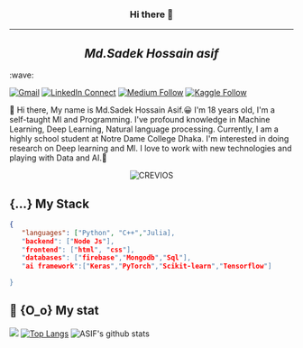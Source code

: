 <h3 align="center">Hi there 👋</h3>
<hr>
<h2 align="center"><i>Md.Sadek Hossain asif</i></h2>:wave:

[![Gmail](https://img.shields.io/badge/%20-Send%20Mail-black?color=14171A&labelColor=ef5350&logo=gmail&logoColor=ffffff)](mailto:asifsadek509@gmail.com)
[![LinkedIn Connect](https://img.shields.io/badge/%20-Connect-black?color=14171A&labelColor=212121&logo=linkedin&logoColor=ffffff)](https://www.linkedin.com/in/harun-ur-rashid6647/)
[![Medium Follow](https://img.shields.io/badge/%20-Follow-black?color=14171A&labelColor=050404&logo=medium&logoColor=ffffff)](https://towardsdatascience.com/@harunurrashid97)
[![Kaggle Follow](https://img.shields.io/badge/%20-Follow-black?color=14171A&labelColor=37474f&logo=kaggle&logoColor=4fc3f7)](https://kaggle.com/harunshimanto)


:wave: Hi there, My name is Md.Sadek Hossain Asif.😀 I'm 18 years old, I'm a self-taught Ml and Programming.
I've profound knowledge in Machine Learning, Deep Learning, Natural language processing.
Currently, I am a highly school student at Notre Dame College Dhaka.
I'm interested in doing research on Deep learning and Ml. 
I love to work with new technologies and playing with Data and AI.🤖

<p align="center"> <img src="https://komarev.com/ghpvc/?username=CREVIOS" alt="CREVIOS" /> </p>

## {...} My Stack

```json
{
   "languages": ["Python", "C++","Julia],
   "backend": ["Node Js"],
   "frontend": ["html", "css"],
   "databases": ["firebase","Mongodb","Sql"],
   "ai framework":["Keras","PyTorch","Scikit-learn","Tensorflow"]

}
```
## :tada: {O_o} My stat
![](https://media4.giphy.com/media/ZFtvuSCT2fGVl34Wpi/200w.webp?cid=ecf05e47tnqsko52jq3bqmt8dtyxtthfl35bjh157frgrovb&rid=200w.webp)
[![Top Langs](https://github-readme-stats.vercel.app/api/top-langs/?username=CREVIOS&layout=compact&theme=dark&hide=html&langs_count=10)](https://github.com/CREVIOS/github-readme-stats) ![ASIF's github stats](https://github-readme-stats.vercel.app/api?username=CREVIOS&count_private=true&theme=dark&show_icons=true&include_all_commits=true&show_owner=true)


